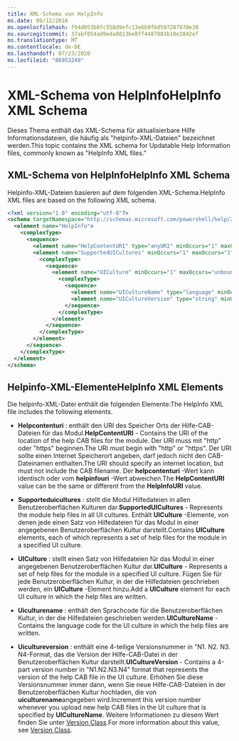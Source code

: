 ```yaml
---
title: XML-Schema von HelpInfo
ms.date: 09/12/2016
ms.openlocfilehash: f94d053b8fc558d9efc13e6b9fbd597287970e38
ms.sourcegitcommit: 37abf054ad9eda8813be8ff4487803b10e1842ef
ms.translationtype: MT
ms.contentlocale: de-DE
ms.lasthandoff: 07/23/2020
ms.locfileid: "86953249"
---
```

# <a name="helpinfo-xml-schema"></a><span data-ttu-id="65d22-102">XML-Schema von HelpInfo</span><span class="sxs-lookup"><span data-stu-id="65d22-102">HelpInfo XML Schema</span></span>

<span data-ttu-id="65d22-103">Dieses Thema enthält das XML-Schema für aktualisierbare Hilfe Informationsdateien, die häufig als "helpinfo-XML-Dateien" bezeichnet werden.</span><span class="sxs-lookup"><span data-stu-id="65d22-103">This topic contains the XML schema for Updatable Help Information files, commonly known as "HelpInfo XML files."</span></span>

## <a name="helpinfo-xml-schema"></a><span data-ttu-id="65d22-104">XML-Schema von HelpInfo</span><span class="sxs-lookup"><span data-stu-id="65d22-104">HelpInfo XML Schema</span></span>

<span data-ttu-id="65d22-105">Helpinfo-XML-Dateien basieren auf dem folgenden XML-Schema.</span><span class="sxs-lookup"><span data-stu-id="65d22-105">HelpInfo XML files are based on the following XML schema.</span></span>

```xml
<?xml version="1.0" encoding="utf-8"?>
<schema targetNamespace="http://schemas.microsoft.com/powershell/help/2010/05" xmlns="http://www.w3.org/2001/XMLSchema">
  <element name="HelpInfo">
    <complexType>
      <sequence>
        <element name="HelpContentURI" type="anyURI" minOccurs="1" maxOccurs="1" />
        <element name="SupportedUICultures" minOccurs="1" maxOccurs="1">
          <complexType>
            <sequence>
              <element name="UICulture" minOccurs="1" maxOccurs="unbounded">
                <complexType>
                  <sequence>
                    <element name="UICultureName" type="language" minOccurs="1" maxOccurs="1" />
                    <element name="UICultureVersion" type="string" minOccurs="1" maxOccurs="1" />
                  </sequence>
                </complexType>
              </element>
            </sequence>
          </complexType>
        </element>
      </sequence>
    </complexType>
  </element>
</schema>
```

## <a name="helpinfo-xml-elements"></a><span data-ttu-id="65d22-106">Helpinfo-XML-Elemente</span><span class="sxs-lookup"><span data-stu-id="65d22-106">HelpInfo XML Elements</span></span>

<span data-ttu-id="65d22-107">Die helpinfo-XML-Datei enthält die folgenden Elemente:</span><span class="sxs-lookup"><span data-stu-id="65d22-107">The HelpInfo XML file includes the following elements.</span></span>

- <span data-ttu-id="65d22-108">**Helpcontenturi** : enthält den URI des Speicher Orts der Hilfe-CAB-Dateien für das Modul.</span><span class="sxs-lookup"><span data-stu-id="65d22-108">**HelpContentURI** - Contains the URI of the location of the help CAB files for the module.</span></span> <span data-ttu-id="65d22-109">Der URI muss mit "http" oder "https" beginnen.</span><span class="sxs-lookup"><span data-stu-id="65d22-109">The URI must begin with "http" or "https".</span></span> <span data-ttu-id="65d22-110">Der URI sollte einen Internet Speicherort angeben, darf jedoch nicht den CAB-Dateinamen enthalten.</span><span class="sxs-lookup"><span data-stu-id="65d22-110">The URI should specify an internet location, but must not include the CAB filename.</span></span> <span data-ttu-id="65d22-111">Der **helpcontenturi** -Wert kann identisch oder vom **helpinfouri** -Wert abweichen.</span><span class="sxs-lookup"><span data-stu-id="65d22-111">The **HelpContentURI** value can be the same or different from the **HelpInfoURI** value.</span></span>

- <span data-ttu-id="65d22-112">**Supporteduicultures** : stellt die Modul Hilfedateien in allen Benutzeroberflächen Kulturen dar.</span><span class="sxs-lookup"><span data-stu-id="65d22-112">**SupportedUICultures** - Represents the module help files in all UI cultures.</span></span> <span data-ttu-id="65d22-113">Enthält **UICulture** -Elemente, von denen jede einen Satz von Hilfedateien für das Modul in einer angegebenen Benutzeroberflächen Kultur darstellt.</span><span class="sxs-lookup"><span data-stu-id="65d22-113">Contains **UICulture** elements, each of which represents a set of help files for the module in a specified UI culture.</span></span>

- <span data-ttu-id="65d22-114">**UICulture** : stellt einen Satz von Hilfedateien für das Modul in einer angegebenen Benutzeroberflächen Kultur dar.</span><span class="sxs-lookup"><span data-stu-id="65d22-114">**UICulture** - Represents a set of help files for the module in a specified UI culture.</span></span> <span data-ttu-id="65d22-115">Fügen Sie für jede Benutzeroberflächen Kultur, in der die Hilfedateien geschrieben werden, ein **UICulture** -Element hinzu.</span><span class="sxs-lookup"><span data-stu-id="65d22-115">Add a **UICulture** element for each UI culture in which the help files are written.</span></span>

- <span data-ttu-id="65d22-116">**Uiculturename** : enthält den Sprachcode für die Benutzeroberflächen Kultur, in der die Hilfedateien geschrieben werden.</span><span class="sxs-lookup"><span data-stu-id="65d22-116">**UICultureName** - Contains the language code for the UI culture in which the help files are written.</span></span>

- <span data-ttu-id="65d22-117">**Uicultureversion** : enthält eine 4-teilige Versionsnummer in "N1. N2. N3. N4-Format, das die Version der Hilfe-CAB-Datei in der Benutzeroberflächen Kultur darstellt.</span><span class="sxs-lookup"><span data-stu-id="65d22-117">**UICultureVersion** - Contains a 4-part version number in "N1.N2.N3.N4" format that represents the version of the help CAB file in the UI culture.</span></span> <span data-ttu-id="65d22-118">Erhöhen Sie diese Versionsnummer immer dann, wenn Sie neue Hilfe-CAB-Dateien in der Benutzeroberflächen Kultur hochladen, die von **uiculturename**angegeben wird.</span><span class="sxs-lookup"><span data-stu-id="65d22-118">Increment this version number whenever you upload new help CAB files in the UI culture that is specified by **UICultureName**.</span></span> <span data-ttu-id="65d22-119">Weitere Informationen zu diesem Wert finden Sie unter [Version Class](/dotnet/api/system.version).</span><span class="sxs-lookup"><span data-stu-id="65d22-119">For more information about this value, see [Version Class](/dotnet/api/system.version).</span></span>
